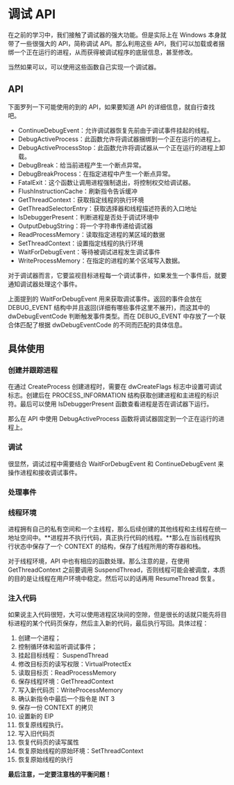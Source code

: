 # 调试 API

在之前的学习中，我们接触了调试器的强大功能。但是实际上在 Windows 本身就带了一些很强大的 API，简称调试 API。那么利用这些 API，我们可以加载或者捆绑一个正在运行的进程，从而获得被调试程序的底层信息，甚至修改。

当然如果可以，可以使用这些函数自己实现一个调试器。

## API

下面罗列一下可能使用的到的 API，如果要知道 API 的详细信息，就自行查找吧。

* ContinueDebugEvent：允许调试器恢复先前由于调试事件挂起的线程。
* DebugActiveProcess：此函数允许将调试器捆绑到一个正在运行的进程上。
* DebugActiveProcessStop：此函数允许将调试器从一个正在运行的进程上卸载。
* DebugBreak：给当前进程产生一个断点异常。
* DebugBreakProcess：在指定进程中产生一个断点异常。
* FatalExit：这个函数让调用进程强制退出，将控制权交给调试器。
* FlushInstructionCache：刷新指令告诉缓冲
* GetThreadContext：获取指定线程的执行环境
* GetThreadSelectorEntry：获取选择器和线程描述符表的入口地址
* IsDebuggerPresent：判断进程是否处于调试环境中
* OutputDebugString：将一个字符串传递给调试器
* ReadProcessMemory：读取指定进程的某区域的数据
* SetThreadContext：设置指定线程的执行环境
* WaitForDebugEvent：等待被调试进程发生调试事件
* WriteProcessMemory：在指定的进程的某个区域写入数据。

对于调试器而言，它要监视目标进程每一个调试事件，如果发生一个事件后，就要通知调试器处理这个事件。

上面提到的 WaitForDebugEvent 用来获取调试事件。返回的事件会放在 DEBUG_EVENT 结构中并且返回(详细有哪些事件这里不展开)，而这其中的 dwDebugEventCode 判断触发事件类型。而在 DEBUG_EVENT 中存放了一个联合体匹配了根据 dwDebugEventCode 的不同而匹配的具体信息。

## 具体使用

### 创建并跟踪进程

在通过 CreateProcess 创建进程时，需要在 dwCreateFlags 标志中设置可调试标志。创建后在 PROCESS_INFORMATION 结构获取创建进程和主进程的标识符。最后可以使用 IsDebuggerPresent 函数查看进程是否在调试器下运行。

那么在 API 中使用 DebugActiveProcess 函数将调试器固定到一个正在运行的进程上。

### 调试

很显然，调试过程中需要结合 WaitForDebugEvent 和 ContinueDebugEvent 来操作进程和接收调试事件。

### 处理事件

### 线程环境

进程拥有自己的私有空间和一个主线程，那么后续创建的其他线程和主线程在统一地址空间中。**进程并不执行代码，真正执行代码的线程。**那么在当前线程执行状态中保存了一个 CONTEXT 的结构，保存了线程所用的寄存器和栈。

对于线程环境，API 中也有相应的函数处理。那么注意的是，在使用 GetThreadContext 之前要调用 SuspendThread，否则线程可能会被调度，本质的目的是让线程在用户环境中稳定。然后可以的话再用 ResumeThread 恢复。

### 注入代码

如果说主入代码很短，大可以使用进程区块间的空隙，但是很长的话就只能先将目标进程的某个代码页保存，然后主入新的代码，最后执行写回。具体过程：

1. 创建一个进程；
2. 控制循环体和监听调试事件；
3. 挂起目标线程： SuspendThread
4. 修改目标页的读写权限：VirtualProtectEx
5. 读取目标页：ReadProcessMemory
6. 保存线程环境：GetThreadContext
7. 写入新代码页：WriteProcessMemory
8. 确认新指令中最后一个指令是 INT 3
9. 保存一份 CONTEXT 的拷贝
10. 设置新的 EIP
11. 恢复原线程执行。
12. 写入旧代码页
13. 恢复代码页的读写属性
14. 恢复原始线程的原始环境：SetThreadContext
15. 恢复原始线程的执行

**最后注意，一定要注意栈的平衡问题！**